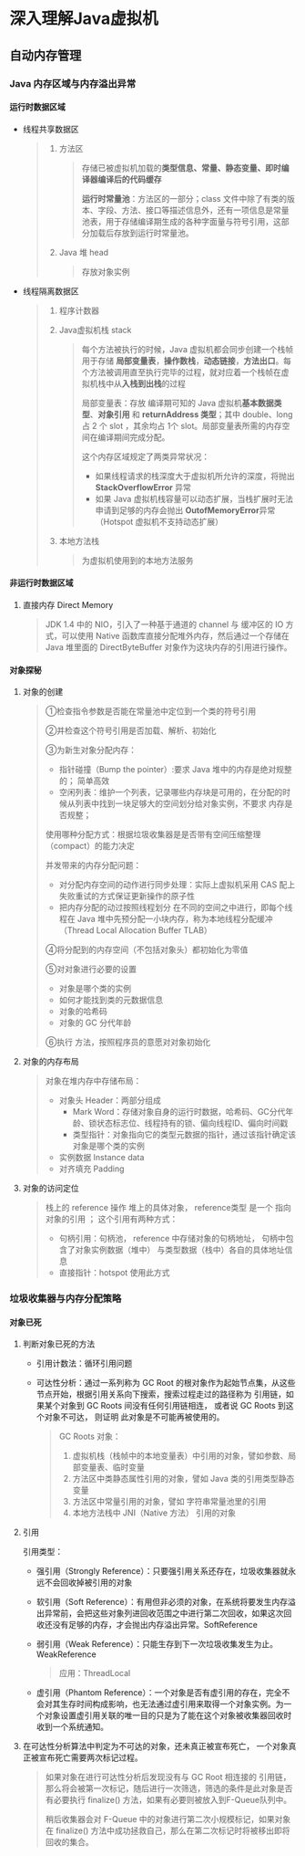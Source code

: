 # 深入理解Java虚拟机

## 自动内存管理

### Java 内存区域与内存溢出异常

#### 运行时数据区域

- 线程共享数据区

  > 1. 方法区
  >
  >    > 存储已被虚拟机加载的**类型信息、常量、静态变量、即时编译器编译后的代码缓存**
  >    >
  >    > **运行时常量池**：方法区的一部分；class 文件中除了有类的版本、字段、方法、接口等描述信息外，还有一项信息是常量池表，用于存储编译期生成的各种字面量与符号引用，这部分加载后存放到运行时常量池。
  >
  > 2. Java 堆  head
  >
  >    > 存放对象实例

- 线程隔离数据区

  > 1. 程序计数器
  >
  > 2. Java虚拟机栈  stack
  >
  >    > 每个方法被执行的时候，Java 虚拟机都会同步创建一个栈帧用于存储 **局部变量表**，**操作数栈**，**动态链接**，**方法出口**。每个方法被调用直至执行完毕的过程，就对应着一个栈帧在虚拟机栈中从**入栈到出栈**的过程
  >    >
  >    > 局部变量表：存放 编译期可知的 Java 虚拟机**基本数据类型**、**对象引用** 和  **returnAddress 类型**；其中 double、long 占 2 个 slot ，其余均占 1个 slot。局部变量表所需的内存空间在编译期间完成分配。
  >    >
  >    > 这个内存区域规定了两类异常状况：
  >    >
  >    > - 如果线程请求的栈深度大于虚拟机所允许的深度，将抛出 **StackOverflowError** 异常
  >    > - 如果 Java 虚拟机栈容量可以动态扩展，当栈扩展时无法申请到足够的内存会抛出 **OutofMemoryError**异常（Hotspot 虚拟机不支持动态扩展）
  >
  > 3. 本地方法栈
  >
  >    > 为虚拟机使用到的本地方法服务

#### 非运行时数据区域

1. 直接内存  Direct Memory

   > JDK 1.4 中的 NIO，引入了一种基于通道的 channel 与 缓冲区的 IO 方式，可以使用 Native 函数库直接分配堆外内存，然后通过一个存储在 Java 堆里面的 DirectByteBuffer 对象作为这块内存的引用进行操作。

   

#### 对象探秘

1. 对象的创建

   > ①检查指令参数是否能在常量池中定位到一个类的符号引用
   >
   > ②并检查这个符号引用是否加载、解析、初始化
   >
   > ③为新生对象分配内存：
   >
   > - 指针碰撞（Bump the pointer）:要求 Java 堆中的内存是绝对规整的； 简单高效
   > - 空闲列表：维护一个列表，记录哪些内存块是可用的，在分配的时候从列表中找到一块足够大的空间划分给对象实例，不要求 内存是否规整；
   >
   > 使用哪种分配方式：根据垃圾收集器是是否带有空间压缩整理（compact）的能力决定
   >
   > 并发带来的内存分配问题：
   >
   > - 对分配内存空间的动作进行同步处理：实际上虚拟机采用 CAS 配上失败重试的方式保证更新操作的原子性
   > - 把内存分配的动过按照线程划分 在不同的空间之中进行，即每个线程在 Java 堆中先预分配一小块内存，称为本地线程分配缓冲（Thread Local Allocation Buffer TLAB）
   >
   > ④将分配到的内存空间（不包括对象头）都初始化为零值
   >
   > ⑤对对象进行必要的设置
   >
   > - 对象是哪个类的实例
   > - 如何才能找到类的元数据信息
   > - 对象的哈希码
   > - 对象的 GC 分代年龄
   >
   > ⑥执行  <init> 方法，按照程序员的意愿对对象初始化
   >
   > 

2. 对象的内存布局

   > 对象在堆内存中存储布局：
   >
   > - 对象头 Header：两部分组成
   >   - Mark Word：存储对象自身的运行时数据，哈希码、GC分代年龄、锁状态标志位、线程持有的锁、偏向线程ID、偏向时间戳
   >   - 类型指针：对象指向它的类型元数据的指针，通过该指针确定该对象是哪个类的实例
   > - 实例数据 Instance data
   > - 对齐填充 Padding

3. 对象的访问定位

   > 栈上的 reference 操作 堆上的具体对象， reference类型 是一个 指向对象的引用 ； 这个引用有两种方式：
   >
   > - 句柄引用：句柄池， reference 中存储对象的句柄地址， 句柄中包含了对象实例数据（堆中） 与类型数据（栈中）各自的具体地址信息
   > - 直接指针：hotspot  使用此方式



### 垃圾收集器与内存分配策略

#### 对象已死

1. 判断对象已死的方法

   - 引用计数法：循环引用问题

   - 可达性分析：通过一系列称为 GC Root 的根对象作为起始节点集，从这些节点开始，根据引用关系向下搜索，搜索过程走过的路径称为 引用链，如果某个对象到 GC Roots 间没有任何引用链相连， 或者说 GC Roots 到这个对象不可达， 则证明 此对象是不可能再被使用的。

     > GC Roots 对象：
     >
     > 1. 虚拟机栈（栈帧中的本地变量表）中引用的对象，譬如参数、局部变量表、临时变量
     > 2. 方法区中类静态属性引用的对象，譬如 Java 类的引用类型静态变量
     > 3. 方法区中常量引用的对象，譬如 字符串常量池里的引用
     > 4. 本地方法栈中 JNI（Native 方法） 引用的对象

2. 引用

   引用类型：

   - 强引用（Strongly Reference）：只要强引用关系还存在，垃圾收集器就永远不会回收掉被引用的对象

   - 软引用（Soft Reference）：有用但非必须的对象，在系统将要发生内存溢出异常前，会把这些对象列进回收范围之中进行第二次回收，如果这次回收还没有足够的内存，才会抛出内存溢出异常。SoftReference

   - 弱引用（Weak Reference）：只能生存到下一次垃圾收集发生为止。WeakReference

     > 应用：ThreadLocal

   - 虚引用（Phantom Reference）：一个对象是否有虚引用的存在，完全不会对其生存时间构成影响，也无法通过虚引用来取得一个对象实例。为一个对象设置虚引用关联的唯一目的只是为了能在这个对象被收集器回收时收到一个系统通知。

3. 在可达性分析算法中判定为不可达的对象，还未真正被宣布死亡， 一个对象真正被宣布死亡需要两次标记过程。

   > 如果对象在进行可达性分析后发现没有与 GC Root 相连接的 引用链，那么将会被第一次标记，随后进行一次筛选，筛选的条件是此对象是否有必要执行 finalize() 方法，如果有必要则被放入到F-Queue队列中。
   >
   > 稍后收集器会对 F-Queue 中的对象进行第二次小规模标记，如果对象在 finalize() 方法中成功拯救自己，那么在第二次标记时将被移出即将回收的集合。

